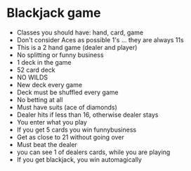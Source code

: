 Blackjack game
===============

- Classes you should have: hand, card, game
- Don't consider Aces as possible 1's ... they are always 11s
- This is a 2 hand game (dealer and player)
- No splitting or funny business
- 1 deck in the game
- 52 card deck
- NO WILDS
- New deck every game
- Deck must be shuffled every game
- No betting at all
- Must have suits (ace of diamonds)
- Dealer hits if less than 16, otherwise dealer stays
- You enter what you play
- If you get 5 cards you win funnybusiness
- Get as close to 21 without going over
- Must beat the dealer
- you can see 1 of dealers cards, while you are playing
- If you get blackjack, you win automagically

